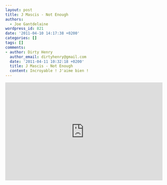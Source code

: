 ```yaml
---
layout: post
title: J Mascis - Not Enough
authors:
  - Joe Gantdelaine
wordpress_id: 821
date: '2011-04-10 14:17:38 +0200'
categories: []
tags: []
comments:
- author: Dirty Henry
  author_email: dirtyhenry@gmail.com
  date: '2011-04-11 10:32:18 +0200'
  title: J Mascis - Not Enough
  content: Incroyable ! J'aime bien !
---
```

<iframe title="YouTube video player" width="500" height="311" src="http://www.youtube.com/embed/aqqH16oePQg" frameborder="0" allowfullscreen></iframe>
